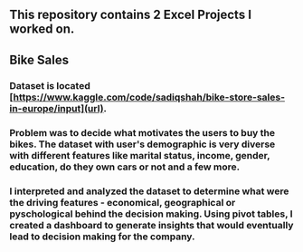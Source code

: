 ## This repository contains 2 Excel Projects I worked on.

## Bike Sales
### Dataset is located [https://www.kaggle.com/code/sadiqshah/bike-store-sales-in-europe/input](url). 
### Problem was to decide what motivates the users to buy the bikes. The dataset with user's demographic is very diverse with different features like marital status, income, gender, education, do they own cars or not and a few more. 
### I interpreted and analyzed the dataset to determine what were the driving features - economical, geographical or pyschological behind the decision making. Using pivot tables, I created a dashboard to generate insights that would eventually lead to decision making for the company.
